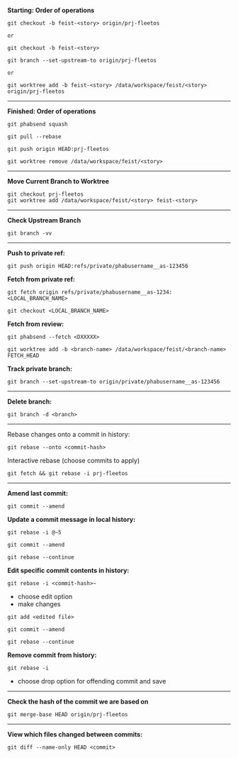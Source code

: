 **Starting: Order of operations**
```
git checkout -b feist-<story> origin/prj-fleetos
```
	or
```
git checkout -b feist-<story>
```
```
git branch --set-upstream-to origin/prj-fleetos
```
	or
```
git worktree add -b feist-<story> /data/workspace/feist/<story> origin/prj-fleetos
```

------------------------------------------------------------------

**Finished: Order of operations**
```
git phabsend squash
```
```
git pull --rebase
```
```
git push origin HEAD:prj-fleetos
```
```
git worktree remove /data/workspace/feist/<story>
```

------------------------------------------------------------------

**Move Current Branch to Worktree**
```
git checkout prj-fleetos
git worktree add /data/workspace/feist/<story> feist-<story>
```

------------------------------------------------------------------

**Check Upstream Branch**
```
git branch -vv
```

------------------------------------------------------------------

**Push to private ref:**
```
git push origin HEAD:refs/private/phabusername__as-123456
```

**Fetch from private ref:**
```
git fetch origin refs/private/phabusername__as-1234:<LOCAL_BRANCH_NAME>
```
```
git checkout <LOCAL_BRANCH_NAME>
```

**Fetch from review:**
```
git phabsend --fetch <DXXXXX>
```
```
git worktree add -b <branch-name> /data/workspace/feist/<branch-name> FETCH_HEAD
```

**Track private branch:**
```
git branch --set-upstream-to origin/private/phabusername__as-123456
```

------------------------------------------------------------------

**Delete branch:**
```
git branch -d <branch>
```

------------------------------------------------------------------

Rebase changes onto a commit in history:
```
git rebase --onto <commit-hash>
```

Interactive rebase (choose commits to apply)
```
git fetch && git rebase -i prj-fleetos
```

------------------------------------------------------------------

**Amend last commit:**
```
git commit --amend
```

**Update a commit message in local history:**
```
git rebase -i @~5
```
```
git commit --amend
```
```
git rebase --continue
```

**Edit specific commit contents in history:**

```
git rebase -i <commit-hash>~
```
- choose edit option
- make changes
```
git add <edited file>
```
```
git commit --amend
```
```
git rebase --continue
```

**Remove commit from history:**

```
git rebase -i
```
- choose drop option for offending commit and save

-----------------------------------------------------------------

**Check the hash of the commit we are based on**
```
git merge-base HEAD origin/prj-fleetos
```

-----------------------------------------------------------------------

**View which files changed between commits:**
```
git diff --name-only HEAD <commit>
```